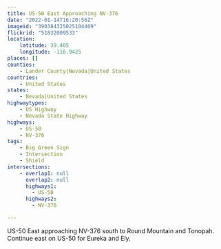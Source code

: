 ```yaml
---
title: US-50 East Approaching NV-376
date: "2022-01-14T16:20:56Z"
imageid: "390384325025104409"
flickrid: "51832009533"
location:
    latitude: 39.405
    longitude: -116.9425
places: []
counties:
    - Lander County|Nevada|United States
countries:
    - United States
states:
    - Nevada|United States
highwaytypes:
    - US Highway
    - Nevada State Highway
highways:
    - US-50
    - NV-376
tags:
    - Big Green Sign
    - Intersection
    - Shield
intersections:
    - overlap1: null
      overlap2: null
      highways1:
        - US-50
      highways2:
        - NV-376

---
```

US-50 East approaching NV-376 south to Round Mountain and Tonopah.  Continue east on US-50 for Eureka and Ely.